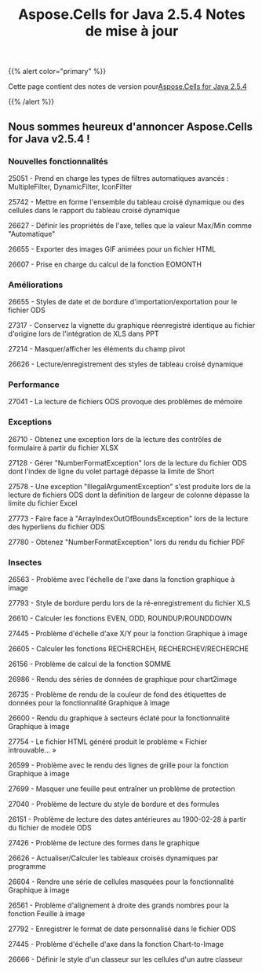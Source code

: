 ﻿---
title: Aspose.Cells for Java 2.5.4 Notes de mise à jour
type: docs
weight: 50
url: /fr/java/aspose-cells-for-java-2-5-4-release-notes/
---
{{% alert color="primary" %}} 

 Cette page contient des notes de version pour[Aspose.Cells for Java 2.5.4](https://downloads.aspose.com/cells/java/new-releases/aspose.cells-for-java-2.5.4/)

{{% /alert %}} 
## **Nous sommes heureux d'annoncer Aspose.Cells for Java v2.5.4 !**
### **Nouvelles fonctionnalités**
25051 - Prend en charge les types de filtres automatiques avancés : MultipleFilter, DynamicFilter, IconFilter

 25742 - Mettre en forme l'ensemble du tableau croisé dynamique ou des cellules dans le rapport du tableau croisé dynamique

 26627 - Définir les propriétés de l'axe, telles que la valeur Max/Min comme "Automatique"

 26655 - Exporter des images GIF animées pour un fichier HTML

 26607 - Prise en charge du calcul de la fonction EOMONTH
### **Améliorations**
 26655 - Styles de date et de bordure d'importation/exportation pour le fichier ODS

 27317 - Conservez la vignette du graphique réenregistré identique au fichier d'origine lors de l'intégration de XLS dans PPT

 27214 - Masquer/afficher les éléments du champ pivot

 26626 - Lecture/enregistrement des styles de tableau croisé dynamique
### **Performance**
 27041 - La lecture de fichiers ODS provoque des problèmes de mémoire
### **Exceptions**
 26710 - Obtenez une exception lors de la lecture des contrôles de formulaire à partir du fichier XLSX

 27128 - Gérer "NumberFormatException" lors de la lecture du fichier ODS dont l'index de ligne du volet partagé dépasse la limite de Short

27578 - Une exception "IllegalArgumentException" s'est produite lors de la lecture de fichiers ODS dont la définition de largeur de colonne dépasse la limite du fichier Excel

 27773 - Faire face à "ArrayIndexOutOfBoundsException" lors de la lecture des hyperliens du fichier ODS

 27780 - Obtenez "NumberFormatException" lors du rendu du fichier PDF
### **Insectes**
 26563 - Problème avec l'échelle de l'axe dans la fonction graphique à image

 27793 - Style de bordure perdu lors de la ré-enregistrement du fichier XLS

 26610 - Calculer les fonctions EVEN, ODD, ROUNDUP/ROUNDDOWN

 27445 - Problème d'échelle d'axe X/Y pour la fonction Graphique à image

 26605 - Calculer les fonctions RECHERCHEH, RECHERCHEV/RECHERCHE

 26156 - Problème de calcul de la fonction SOMME

 26986 - Rendu des séries de données de graphique pour chart2image

 26735 - Problème de rendu de la couleur de fond des étiquettes de données pour la fonctionnalité Graphique à image

 26600 - Rendu du graphique à secteurs éclaté pour la fonctionnalité Graphique à image

 27754 - Le fichier HTML généré produit le problème « Fichier introuvable… »

26599 - Problème avec le rendu des lignes de grille pour la fonction Graphique à image

 27699 - Masquer une feuille peut entraîner un problème de protection

 27040 - Problème de lecture du style de bordure et des formules

 26151 - Problème de lecture des dates antérieures au 1900-02-28 à partir du fichier de modèle ODS

 27426 - Problème de lecture des formes dans le graphique

 26626 - Actualiser/Calculer les tableaux croisés dynamiques par programme

 26604 - Rendre une série de cellules masquées pour la fonctionnalité Graphique à image

 26561 - Problème d'alignement à droite des grands nombres pour la fonction Feuille à image

 27792 - Enregistrer le format de date personnalisé dans le fichier ODS

 27445 - Problème d'échelle d'axe dans la fonction Chart-to-Image

 26666 - Définir le style d'un classeur sur les cellules d'un autre classeur
